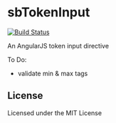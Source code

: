sbTokenInput
============

[![Build Status](https://travis-ci.org/sambs/angular-sb-token-input.png?branch=master)](https://travis-ci.org/sambs/angular-sb-token-input)

An AngularJS token input directive

To Do:
- validate min & max tags

License
-------

Licensed under the MIT License
